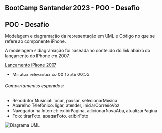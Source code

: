 ## BootCamp Santander 2023 - POO - Desafio

## POO - Desafio

Modelagem e diagramação da representação em UML e Código no que se refere ao componente iPhone.


A modelagem e diagramação foi baseada no conteudo do link abaixo do lançamento do IPhone em 2007.

[Lançamento iPhone 2007](https://www.youtube.com/watch?v=9ou608QQRq8)

- Minutos relevantes do 00:15 até 00:55

###### Comportamentos esperados:
* Repodutor Musicial: tocar, pausar, selecionarMusica
* Aparelho Telefônico: ligar, atender, iniciarCorrerioVoz
* Navegador na Internet: exibirPagina, adicionarNovaAba, atualizarPagina
* Foto: tirarFoto, apagarFoto, exibirFoto


![Diagrama UML]()